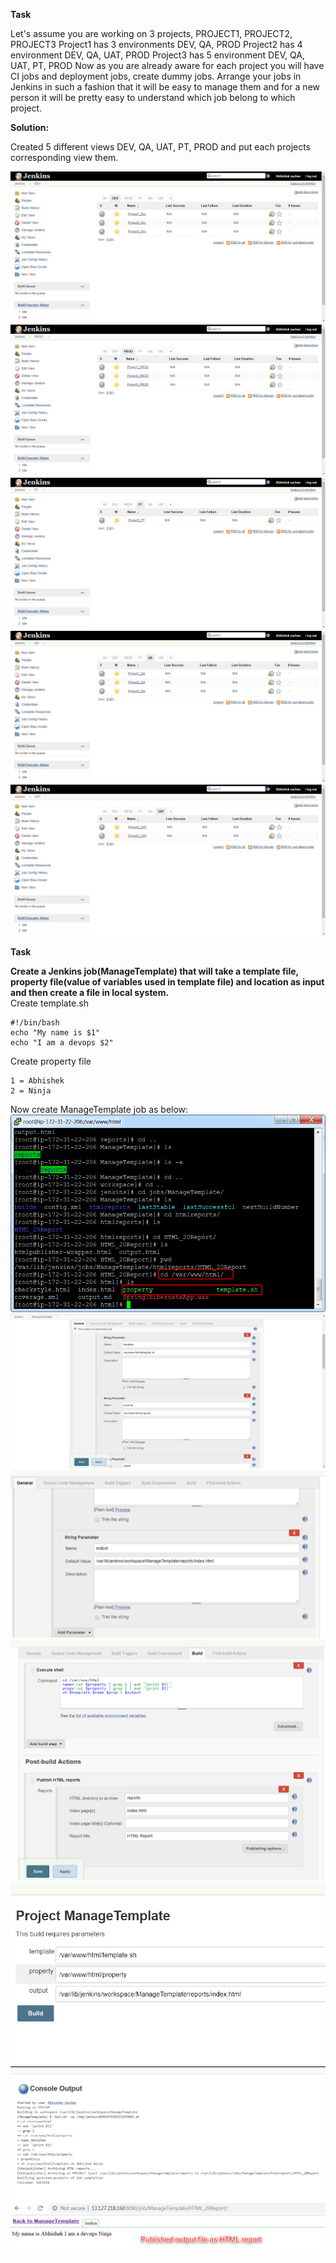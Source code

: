 **Task**

Let's assume you are working on 3 projects, PROJECT1, PROJECT2, PROJECT3
Project1 has 3 environments DEV, QA, PROD
Project2 has 4 environment DEV, QA, UAT, PROD
Project3 has 5 environment DEV, QA, UAT, PT, PROD
Now as you are already aware for each project you will have CI jobs and deployment jobs, create dummy jobs.
Arrange your jobs in Jenkins in such a fashion that it will be easy to manage them and for a new person it will be pretty easy to understand which job belong to which project.

**Solution:**

Created 5 different views DEV, QA, UAT, PT, PROD and put each projects corresponding view them.

![1](Images/1.jpg)
![2](Images/2.jpg)
![3](Images/3.jpg)
![4](Images/4.jpg)
![5](Images/5.jpg)


**Task**

**Create a Jenkins job(ManageTemplate) that will take a template file, property file(value of variables used in template file) and location as input and then create a file in local system.**  
Create template.sh  
```
#!/bin/bash  
echo "My name is $1"  
echo "I am a devops $2"  
```
Create property file  
```
1 = Abhishek  
2 = Ninja 
```
Now create  ManageTemplate job as below:  
![Img](Images/69.png)
![Img](Images/70.png)
![Img](Images/71.png)
![Img](Images/72.png)
![Img](Images/73.png)
![Img](Images/74.png)
![Img](Images/75.png)





